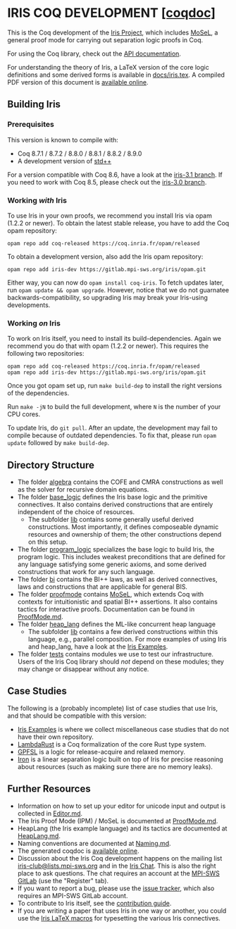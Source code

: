# IRIS COQ DEVELOPMENT [[coqdoc]](https://plv.mpi-sws.org/coqdoc/iris/)

This is the Coq development of the [Iris Project](http://iris-project.org),
which includes [MoSeL](http://iris-project.org/mosel/), a general proof mode
for carrying out separation logic proofs in Coq.

For using the Coq library, check out the
[API documentation](https://plv.mpi-sws.org/coqdoc/iris/).

For understanding the theory of Iris, a LaTeX version of the core logic
definitions and some derived forms is available in
[docs/iris.tex](docs/iris.tex).  A compiled PDF version of this document is
[available online](http://plv.mpi-sws.org/iris/appendix-3.1.pdf).

## Building Iris

### Prerequisites

This version is known to compile with:

 - Coq 8.7.1 / 8.7.2 / 8.8.0 / 8.8.1 / 8.8.2 / 8.9.0
 - A development version of [std++](https://gitlab.mpi-sws.org/iris/stdpp)

For a version compatible with Coq 8.6, have a look at the
[iris-3.1 branch](https://gitlab.mpi-sws.org/iris/iris/tree/iris-3.1).
If you need to work with Coq 8.5, please check out the
[iris-3.0 branch](https://gitlab.mpi-sws.org/iris/iris/tree/iris-3.0).

### Working *with* Iris

To use Iris in your own proofs, we recommend you install Iris via opam (1.2.2 or
newer).  To obtain the latest stable release, you have to add the Coq opam
repository:

    opam repo add coq-released https://coq.inria.fr/opam/released

To obtain a development version, also add the Iris opam repository:

    opam repo add iris-dev https://gitlab.mpi-sws.org/iris/opam.git

Either way, you can now do `opam install coq-iris`.  To fetch updates later, run
`opam update && opam upgrade`.  However, notice that we do not guarnatee
backwards-compatibility, so upgrading Iris may break your Iris-using
developments.

### Working *on* Iris

To work on Iris itself, you need to install its build-dependencies.  Again we
recommend you do that with opam (1.2.2 or newer).  This requires the following
two repositories:

    opam repo add coq-released https://coq.inria.fr/opam/released
    opam repo add iris-dev https://gitlab.mpi-sws.org/iris/opam.git

Once you got opam set up, run `make build-dep` to install the right versions
of the dependencies.

Run `make -jN` to build the full development, where `N` is the number of your
CPU cores.

To update Iris, do `git pull`.  After an update, the development may fail to
compile because of outdated dependencies.  To fix that, please run `opam update`
followed by `make build-dep`.

## Directory Structure

* The folder [algebra](theories/algebra) contains the COFE and CMRA
  constructions as well as the solver for recursive domain equations.
* The folder [base_logic](theories/base_logic) defines the Iris base logic and
  the primitive connectives.  It also contains derived constructions that are
  entirely independent of the choice of resources.
  * The subfolder [lib](theories/base_logic/lib) contains some generally useful
    derived constructions.  Most importantly, it defines composeable
    dynamic resources and ownership of them; the other constructions depend
    on this setup.
* The folder [program_logic](theories/program_logic) specializes the base logic
  to build Iris, the program logic.   This includes weakest preconditions that
  are defined for any language satisfying some generic axioms, and some derived
  constructions that work for any such language.
* The folder [bi](theories/bi) contains the BI++ laws, as well as derived
  connectives, laws and constructions that are applicable for general BIS.
* The folder [proofmode](theories/proofmode) contains
  [MoSeL](http://iris-project.org/mosel/), which extends Coq with contexts for
  intuitionistic and spatial BI++ assertions. It also contains tactics for
  interactive proofs. Documentation can be found in
  [ProofMode.md](ProofMode.md).
* The folder [heap_lang](theories/heap_lang) defines the ML-like concurrent heap
  language
  * The subfolder [lib](theories/heap_lang/lib) contains a few derived
    constructions within this language, e.g., parallel composition.
    For more examples of using Iris and heap_lang, have a look at the
    [Iris Examples](https://gitlab.mpi-sws.org/iris/examples).
* The folder [tests](theories/tests) contains modules we use to test our
  infrastructure. Users of the Iris Coq library should *not* depend on these
  modules; they may change or disappear without any notice.

## Case Studies

The following is a (probably incomplete) list of case studies that use Iris, and
that should be compatible with this version:

* [Iris Examples](https://gitlab.mpi-sws.org/iris/examples) is where we
  collect miscellaneous case studies that do not have their own repository.
* [LambdaRust](https://gitlab.mpi-sws.org/iris/lambda-rust) is a Coq
  formalization of the core Rust type system.
* [GPFSL](https://gitlab.mpi-sws.org/iris/gpfsl) is a logic for release-acquire
  and relaxed memory.
* [Iron](https://gitlab.mpi-sws.org/iris/iron) is a linear separation logic
  built on top of Iris for precise reasoning about resources (such as making
  sure there are no memory leaks).

## Further Resources

* Information on how to set up your editor for unicode input and output is
  collected in [Editor.md](Editor.md).
* The Iris Proof Mode (IPM) / MoSeL is documented at [ProofMode.md](ProofMode.md).
* HeapLang (the Iris example language) and its tactics are documented at
  [HeapLang.md](HeapLang.md).
* Naming conventions are documented at [Naming.md](Naming.md).
* The generated coqdoc is [available online](https://plv.mpi-sws.org/coqdoc/iris/).
* Discussion about the Iris Coq development happens on the mailing list
  [iris-club@lists.mpi-sws.org](https://lists.mpi-sws.org/listinfo/iris-club)
  and in the [Iris Chat](https://mattermost.mpi-sws.org/iris).  This is also the
  right place to ask questions.  The chat requires an account at the
  [MPI-SWS GitLab](https://gitlab.mpi-sws.org/users/sign_in) (use the "Register"
  tab).
* If you want to report a bug, please use the
  [issue tracker](https://gitlab.mpi-sws.org/iris/iris/issues), which also
  requires an MPI-SWS GitLab account.
* To contribute to Iris itself, see the [contribution guide](CONTRIBUTING.md).
* If you are writing a paper that uses Iris in one way or another, you could use
  the [Iris LaTeX macros](docs/iris.sty) for typesetting the various Iris
  connectives.
